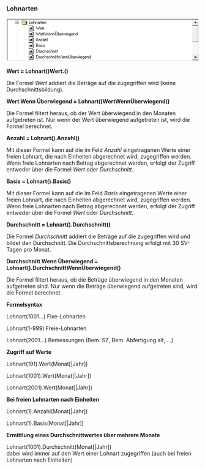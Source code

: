 ### Lohnarten

![Image](<img/image413.png>)

**Wert = Lohnart()Wert.()**

Die Formel *Wert* addiert die Beträge auf die zugegriffen wird (keine Durchschnittsbildung).

**Wert Wenn Überwiegend = Lohnart()WertWennÜberwiegend()**

Die Formel filtert heraus, ob der Wert überwiegend in den Monaten aufgetreten ist. Nur wenn der Wert überwiegend aufgetreten ist, wird die Formel berechnet.

**Anzahl = Lohnart().Anzahl()**

Mit dieser Formel kann auf die im Feld *Anzahl* eingetragenen Werte einer freien Lohnart, die nach Einheiten abgerechnet wird, zugegriffen werden. Wenn freie Lohnarten nach Betrag abgerechnet werden, erfolgt der Zugriff entweder über die Formel *Wert* oder *Durchschnitt*.

**Basis = Lohnart().Basis()**

Mit dieser Formel kann auf die im Feld *Basis* eingetragenen Werte einer freien Lohnart, die nach Einheiten abgerechnet wird, zugegriffen werden. Wenn freie Lohnarten nach Betrag abgerechnet werden, erfolgt der Zugriff entweder über die Formel *Wert* oder *Durchschnitt*.

**Durchschnitt = Lohnart().Durchschnitt()**

Die Formel *Durchschnitt* addiert die Beträge auf die zugegriffen wird und bildet den Durchschnitt. Die Durchschnittsberechnung erfolgt mit 30 SV-Tagen pro Monat.

**Durchschnitt Wenn Überwiegend = Lohnart().DurchschnittWennÜberwiegend()**

Die Formel filtert heraus, ob die Beträge überwiegend in den Monaten aufgetreten sind. Nur wenn die Beträge überwiegend aufgetreten sind, wird die Formel berechnet.

**Formelsyntax**

Lohnart(1001...) Fixe-Lohnarten

Lohnart(1-999) Freie-Lohnarten

Lohnart(2001…) Bemessungen (Bem. SZ, Bem. Abfertigung alt, …)

**Zugriff auf Werte**

Lohnart(191).Wert(Monat\[\|Jahr\])

Lohnart(1001).Wert(Monat\[\|Jahr\])

Lohnart(2001).Wert(Monat\[\|Jahr\])

**Bei freien Lohnarten nach Einheiten**

Lohnart(1).Anzahl(Monat\[\|Jahr\])

Lohnart(1).Basis(Monat\[\|Jahr\])

**Ermittlung eines Durchschnittwertes über mehrere Monate**

Lohnart(1001).Durchschnitt(Monat\[\|Jahr\])  
dabei wird immer auf den Wert einer Lohnart zugegriffen (auch bei freien
Lohnarten nach Einheiten)